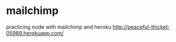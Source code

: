 # mailchimp

practicing node with mailchimp and heroku
http://peaceful-thicket-05989.herokuapp.com/
